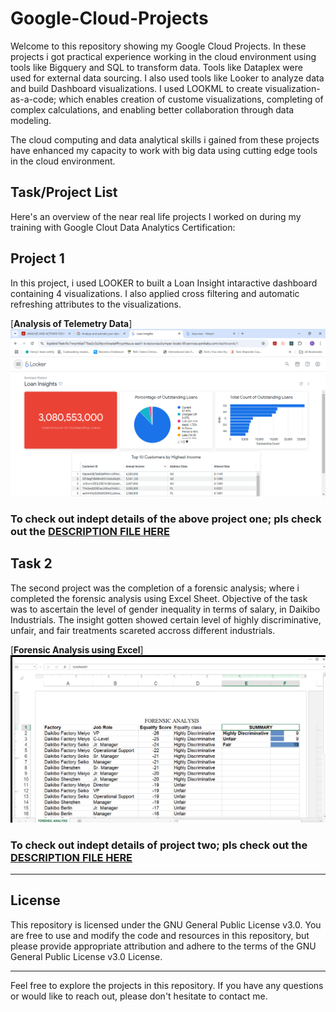 # Google-Cloud-Projects
Welcome to this repository showing my Google Cloud Projects. In these projects i got practical experience working in the cloud environment using tools like Bigquery and SQL to transform data. Tools like Dataplex were used for external data sourcing. I also used tools like Looker to analyze data and build Dashboard visualizations. I used LOOKML to create visualization-as-a-code; which enables creation of custome visualizations, completing of complex calculations, and enabling better collaboration through data modeling. 

The cloud computing and data analytical skills i gained from these projects have enhanced my capacity to work with big data using cutting edge tools in the cloud environment.  

## Task/Project List

Here's an overview of the near real life projects I worked on during my training with Google Clout Data Analytics Certification:

## Project 1
In this project, i used LOOKER to built a Loan Insight intaractive dashboard containing 4 visualizations. I also applied cross filtering and automatic refreshing attributes to the visualizations. 

[**Analysis of Telemetry Data**]
![](https://github.com/Henry-okereke/Google-Cloud-Projects/blob/main/Project%201%20Loan-Dashboard/LOAN%20HEALTH%20DASHBOARD.png)


### To check out indept details of the above project one; pls check out the [**DESCRIPTION FILE HERE**](https://github.com/Henry-okereke/Google-Cloud-Projects/blob/main/Project%201%20Loan-Dashboard/Project%20Description)


## Task 2
The second project was the completion of a forensic analysis; where i completed the forensic analysis using Excel Sheet. Objective of the task was to ascertain the level of gender inequality in terms of salary, in Daikibo Industrials. The insight gotten showed certain level of highly discriminative, unfair, and fair treatments scareted accross different industrials. 

[**Forensic Analysis using Excel**]
![](https://github.com/Henry-okereke/Deloitte-Sim-Projects/blob/main/Task%202%20Forensic%20Analysis/Task%202%20forensic%20screenshot.png)

### To check out indept details of project two; pls check out the [**DESCRIPTION FILE HERE**](https://github.com/Henry-okereke/Deloitte-Sim-Projects/blob/main/Task%202%20Forensic%20Analysis/Task-Description)


---

## License

This repository is licensed under the GNU General Public License v3.0. You are free to use and modify the code and resources in this repository, but please provide appropriate attribution and adhere to the terms of the GNU General Public License v3.0 License.

---

Feel free to explore the projects in this repository. If you have any questions or would like to reach out, please don't hesitate to contact me. 



